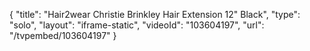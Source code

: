 {
    "title": "Hair2wear Christie Brinkley Hair Extension  12\" Black",
    "type": "solo",
    "layout": "iframe-static",
    "videoId": "103604197",
    "url": "\/tvpembed\/103604197"
}